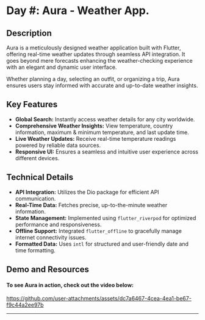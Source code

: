 # Day #: Aura - Weather App.

## Description

Aura is a meticulously designed weather application built with Flutter, offering real-time weather updates through seamless API integration. It goes beyond mere forecasts enhancing the weather-checking experience with an elegant and dynamic user interface.

Whether planning a day, selecting an outfit, or organizing a trip, Aura ensures users stay informed with accurate and up-to-date weather insights.

## Key Features

- **Global Search:** Instantly access weather details for any city worldwide.
- **Comprehensive Weather Insights:** View temperature, country information, maximum & minimum temperature, and last update time.
- **Live Weather Updates:** Receive real-time temperature readings powered by reliable data sources.
- **Responsive UI:** Ensures a seamless and intuitive user experience across different devices.

## Technical Details

- **API Integration:** Utilizes the Dio package for efficient API communication.
- **Real-Time Data:** Fetches precise, up-to-the-minute weather information.
- **State Management:** Implemented using `flutter_riverpod` for optimized performance and responsiveness.
- **Offline Support:** Integrated `flutter_offline` to gracefully manage internet connectivity issues.
- **Formatted Data:** Uses `intl` for structured and user-friendly date and time formatting.

## Demo and Resources

#### To see **Aura** in action, check out the video below:

https://github.com/user-attachments/assets/dc7a6467-4cea-4ea1-be67-f9c44a2ee97b

---
